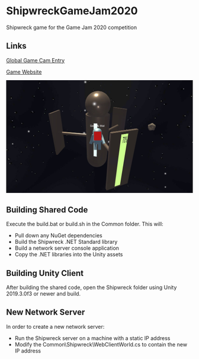 # ShipwreckGameJam2020
Shipwreck game for the Game Jam 2020 competition

## Links
[Global Game Cam Entry](https://globalgamejam.org/2020/games/shipwreck-9)

[Game Website](https://samsarette.itch.io/shipwreck)

![Screen Shot](https://github.com/Malcolmnixon/ShipwreckGameJam2020/blob/master/Screenshots/Shipwreck_Screen1.jpeg?raw=true)

## Building Shared Code
Execute the build.bat or build.sh in the Common folder. This will:
* Pull down any NuGet dependencies
* Build the Shipwreck .NET Standard library
* Build a network server console application
* Copy the .NET libraries into the Unity assets

## Building Unity Client
After building the shared code, open the Shipwreck folder using Unity 2019.3.0f3 or newer and build.

## New Network Server
In order to create a new network server:
* Run the Shipwreck server on a machine with a static IP address
* Modify the Common\Shipwreck\WebClientWorld.cs to contain the new IP address
